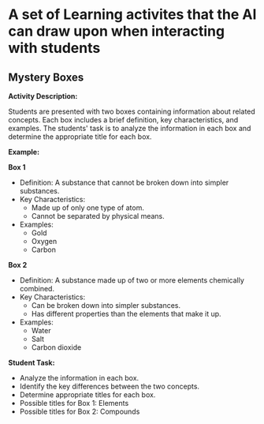 # A set of Learning activites that the AI can draw upon when interacting with students

## Mystery Boxes

**Activity Description:**

Students are presented with two boxes containing information about related concepts. Each box includes a brief definition, key characteristics, and examples. The students' task is to analyze the information in each box and determine the appropriate title for each box.

**Example:**

**Box 1**
* Definition: A substance that cannot be broken down into simpler substances.
* Key Characteristics: 
   * Made up of only one type of atom. 
   * Cannot be separated by physical means. 
* Examples: 
   * Gold 
   * Oxygen 
   * Carbon 

**Box 2**
* Definition: A substance made up of two or more elements chemically combined.
* Key Characteristics: 
   * Can be broken down into simpler substances. 
   * Has different properties than the elements that make it up. 
* Examples: 
   * Water 
   * Salt 
   * Carbon dioxide

**Student Task:** 
* Analyze the information in each box.
* Identify the key differences between the two concepts.
* Determine appropriate titles for each box. 
* Possible titles for Box 1: Elements
* Possible titles for Box 2: Compounds
